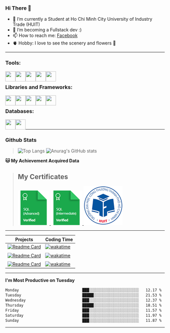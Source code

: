 <!--### <p>Hi There ! <img src="https://media.giphy.com/media/hvRJCLFzcasrR4ia7z/giphy.gif" width="25"></p>-->
<!-- [![Typing SVG](https://readme-typing-svg.herokuapp.com/?font=Roboto&color=016EEA&size=60&center=true&vCenter=true&width=900&height=100&lines=Hi+there!+%F0%9F%91%8B;I'm+Nguyễn+Hữu+Đại;I'm+a+Backend+Engineer.;Nice+to+Meet+You+!!!...)](https://github.com/dainguyen1809) -->

### Hi There 👋

- 🔭 I’m currently a Student at Ho Chi Minh City University of Industry Trade (HUIT) 
- 💪 I’m becoming a Fullstack dev :) 
- 📫 How to reach me: [Facebook]
- 🫀 Hobby: I love to see the scenery and flowers 🌸
---

### Tools:
<img align='left' height="32" width="32" src="https://cdn.jsdelivr.net/npm/simple-icons@4.8.0/icons/visualstudiocode.svg" />
<img align='left' height="32" width="32" src="https://cdn.jsdelivr.net/npm/simple-icons@4.8.0/icons/laragon.svg" />
<!-- <img align='left' height="32" width="32" src="https://cdn.jsdelivr.net/npm/simple-icons@4.8.0/icons/xampp.svg" /> -->
<img align='left' height="32" width="32" src="https://cdn.jsdelivr.net/npm/simple-icons@4.8.0/icons/git.svg" />
<img align='left' height="32" width="32" src="https://cdn.jsdelivr.net/npm/simple-icons@4.8.0/icons/postman.svg" />
<img align='left' height="32" width="32" src="https://cdn.jsdelivr.net/npm/simple-icons@4.8.0/icons/docker.svg" />
<!-- <img align='left' height="32" width="32" src="https://cdn.jsdelivr.net/npm/simple-icons@4.8.0/icons/powershell.svg" /> -->
<br>

### Libraries and Frameworks:

<img align='left' height="32" width="32" src="https://cdn.jsdelivr.net/npm/simple-icons@4.8.0/icons/bootstrap.svg" />
<img align='left' height="32" width="32" src="https://cdn.jsdelivr.net/npm/simple-icons@4.8.0/icons/tailwindcss.svg" />
<img align='left' height="32" width="32" src="https://cdn.jsdelivr.net/npm/simple-icons@4.8.0/icons/laravel.svg" />
<img align='left' height="32" width="32" src="https://cdn.jsdelivr.net/npm/simple-icons@4.8.0/icons/dot-net.svg" />
<img align='left' height="32" width="32" src="https://cdn.jsdelivr.net/npm/simple-icons@4.8.0/icons/react.svg" />
<br>

### Databases:

<img align='left' height="32" width="32" src="https://cdn.jsdelivr.net/npm/simple-icons@4.8.0/icons/mysql.svg" />
<img align='left' height="32" width="32" src="https://cdn.jsdelivr.net/npm/simple-icons@4.8.0/icons/microsoftsqlserver.svg" />

<br>

---
### Github Stats
>![Top Langs](https://github-readme-stats.vercel.app/api/top-langs/?username=dainguyen1809&hide=html,scss,CSS,hack)
>![Anurag's GitHub stats](https://github-readme-stats.vercel.app/api?username=dainguyen1809&show_icons=true&theme=transparent)
<!-- >![Top Langs](https://github-readme-stats.vercel.app/api/top-langs/?username=dainguyen1809&hide_progress=true) -->

**🐱 My Achievement Acquired Data** 
>## My Certificates
>
><a href="Skills%20Certification/sql_advanced%20certificate.png">
>    <img src="Skills Certification/sql_advanced_skill.png" alt="sql advanced skill"/>
></a>
><a href="Skills%20Certification/sql_intermediate certificate.png">
>    <img src="Skills Certification/sql_intermediate_skill.png" alt="sql intermediate skill"/>
></a>
><a href="Skills%20Certification/huit_certificate certificate.jpg">
>    <img src="Skills Certification/huit_certificate_skill.png" alt="huit certificate skill"/>
></a>

---
<!--START_SECTION:waka-->

| Projects | Coding Time |
| ------ | ------ |
| [![Readme Card](https://github-readme-stats.vercel.app/api/pin/?username=dainguyen1809&repo=book_store)](https://github.com/dainguyen1809/bookStore) | [![wakatime](https://wakatime.com/badge/user/837e5b37-e1f2-4100-8f8f-81c9100a52aa/project/018ba9f1-b094-4a64-aca9-1543a4d87153.svg)](https://wakatime.com/badge/user/837e5b37-e1f2-4100-8f8f-81c9100a52aa/project/018ba9f1-b094-4a64-aca9-1543a4d87153) |
|  |  |
| [![Readme Card](https://github-readme-stats.vercel.app/api/pin/?username=dainguyen1809&repo=Mechanical-Keyboard)](https://github.com/dainguyen1809/Mechanical-Keyboard) | [![wakatime](https://wakatime.com/badge/user/837e5b37-e1f2-4100-8f8f-81c9100a52aa/project/018cc04b-6e0f-4858-bedd-8f204c6728dc.svg)](https://wakatime.com/badge/user/837e5b37-e1f2-4100-8f8f-81c9100a52aa/project/018cc04b-6e0f-4858-bedd-8f204c6728dc) |
|  |  |
| [![Readme Card](https://github-readme-stats.vercel.app/api/pin/?username=dainguyen1809&repo=blogg)](https://github.com/dainguyen1809/blogg) | [![wakatime](https://wakatime.com/badge/user/837e5b37-e1f2-4100-8f8f-81c9100a52aa/project/d194dcdd-9c7b-4d3f-afc3-99b84e1b4575.svg)](https://wakatime.com/badge/user/837e5b37-e1f2-4100-8f8f-81c9100a52aa/project/d194dcdd-9c7b-4d3f-afc3-99b84e1b4575) |

---
**I'm Most Productive on Tuesday** 

```text
Monday                            ███░░░░░░░░░░░░░░░░░░░░░░   12.17 % 
Tuesday                           █████░░░░░░░░░░░░░░░░░░░░   21.53 % 
Wednesday                         ███░░░░░░░░░░░░░░░░░░░░░░   12.37 % 
Thursday                          █████░░░░░░░░░░░░░░░░░░░░   18.51 % 
Friday                            ███░░░░░░░░░░░░░░░░░░░░░░   11.57 % 
Saturday                          ███░░░░░░░░░░░░░░░░░░░░░░   11.97 % 
Sunday                            ███░░░░░░░░░░░░░░░░░░░░░░   11.87 % 
```

---
<!--END_SECTION:waka-->
[Instagram]: https://www.instagram.com/dainguyen.dhn/
[Facebook]: https://www.facebook.com/dainguyen.dhn/
[Linkedin]: https://www.linkedin.com/in/dainguyen1809/


<!--END_SECTION:waka-->
